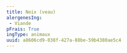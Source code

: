 ```yaml
---
title: Noix (veau)
alergenesIng:
 - Viande
pFrais: True
ingType: animaux
uuid: a8606cd9-038f-427a-88be-59b4380ae5c4
---
```

